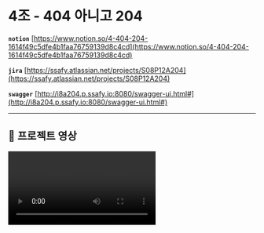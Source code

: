 # 4조 - 404 아니고 204

**`notion`** [https://www.notion.so/4-404-204-1614f49c5dfe4b1faa76759139d8c4cd](https://www.notion.so/4-404-204-1614f49c5dfe4b1faa76759139d8c4cd)

**`jira`**  [https://ssafy.atlassian.net/projects/S08P12A204](https://ssafy.atlassian.net/projects/S08P12A204)

**`swagger`** [http://i8a204.p.ssafy.io:8080/swagger-ui.html#](http://i8a204.p.ssafy.io:8080/swagger-ui.html#)


----

## 📌 프로젝트 영상

![SSAFIT](/uploads/de2d952504de2daaf2dff47a18fcb4b3/공통PJT_서울_2반_A204.mp4)
